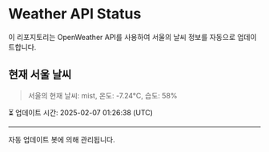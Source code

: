 
# Weather API Status

이 리포지토리는 OpenWeather API를 사용하여 서울의 날씨 정보를 자동으로 업데이트합니다.

## 현재 서울 날씨
> 서울의 현재 날씨: mist, 온도: -7.24°C, 습도: 58%

⏳ 업데이트 시간: 2025-02-07 01:26:38 (UTC)

---
자동 업데이트 봇에 의해 관리됩니다.
